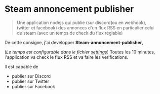 # Steam annoncement publisher

> Une application nodejs qui publie (sur discord(ou en webhook), twitter et facebook) des annonces d'un flux RSS en particulier celui de steam (avec un temps de check du flux réglable)

De cette consigne, j'ai developper **Steam-annoncement-publisher**,

(*Le temps est configurable dans le fichier [settings](https://github.com/ThomasBacheley/steam-annoncement-publisher/blob/main/settings.json)*) Toutes les 10 minutes, l'application va check le flux RSS et va faire les verifications.

Il est capable de

 - publier sur Discord
 - publier sur Twitter
 - publier sur Facebook
 
